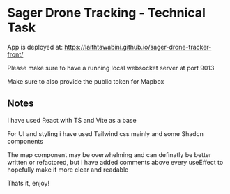 # Sager Drone Tracking - Technical Task

App is deployed at: https://laithtawabini.github.io/sager-drone-tracker-front/

Please make sure to have a running local websocket server at port 9013

Make sure to also provide the public token for Mapbox

## Notes

I have used React with TS and Vite as a base

For UI and styling i have used Tailwind css mainly and some Shadcn components

The map component may be overwhelming and can definatly be better written or refactored, but i have added comments above every useEffect to hopefully make it more clear and readable

Thats it, enjoy!
